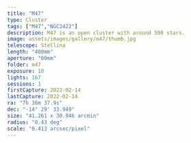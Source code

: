 ```yaml
---
title: "M47"
type: Cluster
tags: ["M47","NGC2422"]
description: M47 is an open cluster with around 500 stars.
image: assets/images/gallery/m47/thumb.jpg
telescope: Stellina
length: "400mm"
aperture: "80mm"
folder: m47
exposure: 10
lights: 167
sessions: 1
firstCapture: 2022-02-14 
lastCapture: 2022-02-14
ra: "7h 36m 37.9s"
dec: "-14° 29' 33.949"
size: "41.261 x 30.946 arcmin"
radius: "0.43 deg"
scale: "0.413 arcsec/pixel"
---
```

